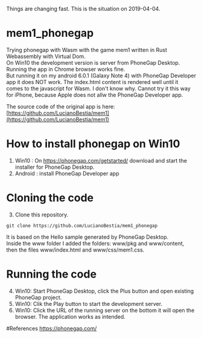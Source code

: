 Things are changing fast. This is the situation on 2019-04-04.
# mem1_phonegap
Trying phonegap with Wasm with the game mem1 written in Rust Webassembly with Virtual Dom.  
On Win10 the development version is server from PhoneGap Desktop.  
Running the app in Chrome browser works fine.  
But running it on my android 6.0.1 (Galaxy Note 4) with PhoneGap Developer app it does NOT work. 
The index.html content is rendered well until it comes to the javascript for Wasm.
I don't know why.
Cannot try it this way for iPhone, because Apple does not allw the PhoneGap Developer app.

The source code of the original app is here:  
[https://github.com/LucianoBestia/mem1](https://github.com/LucianoBestia/mem1)  

# How to install phonegap on Win10
1. Win10 : On https://phonegap.com/getstarted/ download and start the installer for PhoneGap Desktop.  
2. Android : install PhoneGap Developer app  

# Cloning the code
3. Clone this repository.  
```
git clone https://github.com/LucianoBestia/mem1_phonegap
```
It is based on the Hello sample generated by PhoneGap Desktop.  
Inside the www folder I added the folders: www/pkg and www/content, then the files www/index.html and www/css/mem1.css.  

# Running the code
4. Win10: Start PhoneGap Desktop, click the Plus button and open existing PhoneGap project.
5. Win10: Clik the Play button to start the development server.
6. Win10: Click the URL of the running server on the bottom it will open the browser.
The application works as intended.




#References
https://phonegap.com/



